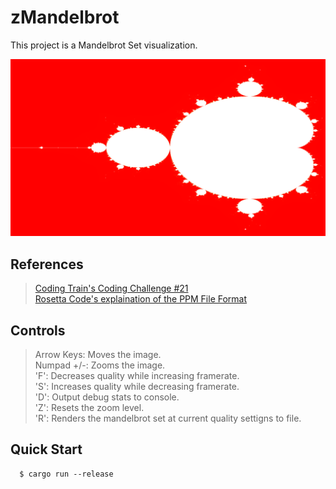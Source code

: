 # zMandelbrot

This project is a Mandelbrot Set visualization. 

![Mandelbrot set](/mandelbrot_set_2560_1440.png "Mandelbrot Set") <br>

## References
> [Coding Train's Coding Challenge #21](https://thecodingtrain.com/challenges/21-mandelbrot-set-with-p5js) <br>
> [Rosetta Code's explaination of the PPM File Format](https://rosettacode.org/wiki/Bitmap/Write_a_PPM_file#C) <br>

## Controls
> Arrow Keys: Moves the image. <br>
> Numpad +/-: Zooms the image. <br>
> 'F': Decreases quality while increasing framerate. <br>
> 'S': Increases quality while decreasing framerate. <br>
> 'D': Output debug stats to console. <br>
> 'Z': Resets the zoom level. <br>
> 'R': Renders the mandelbrot set at current quality settigns to file. <br>

## Quick Start
```console
  $ cargo run --release
```
